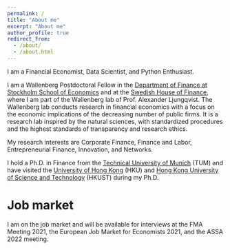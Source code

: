 ```yaml
---
permalink: /
title: "About me"
excerpt: "About me"
author_profile: true
redirect_from: 
  - /about/
  - /about.html
---
```


I am a Financial Economist, Data Scientist, and Python Enthusiast.

I am a Wallenberg Postdoctoral Fellow in the [Department of Finance at Stockholm School of Economics](https://www.hhs.se/en/research/departments/df/ "Department of Finance at Stockholm School of Economics") and at the [Swedish House of Finance](https://www.hhs.se/en/houseoffinance/ "Swedish House of Finance"), where I am part of the Wallenberg lab of Prof. Alexander Ljungqvist. The Wallenberg lab conducts research in financial economics with a focus on the economic implications of the decreasing number of public firms. It is a research lab inspired by the natural sciences, with standardized procedures and the highest standards of transparency and research ethics.

My research interests are Corporate Finance, Finance and Labor, Entrepreneurial Finance, Innovation, and Networks.

I hold a Ph.D. in Finance from the [Technical University of Munich](https://www.wi.tum.de/ "Technical University of Munich") (TUM) and have visited the [University of Hong Kong](https://www.fbe.hku.hk/ "University of Hong Kong") (HKU) and [Hong Kong University of Science and Technology](http://www.bm.ust.hk/fina/ "Hong Kong University of Science and Technology") (HKUST) during my Ph.D.


Job market
======
I am on the job market and will be available for interviews at the FMA Meeting 2021, the European Job Market for Economists 2021, and the ASSA 2022 meeting.